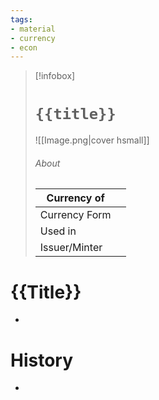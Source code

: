 ```yaml
---
tags:
- material
- currency
- econ
---
```

> [!infobox]
> # `{{title}}`
> ![[Image.png|cover hsmall]]
> ###### About
> | Currency of |   |
> | ---- | ---- |
> | Currency Form |  |
> | Used in |  |
> | Issuer/Minter |   |

# {{Title}}
-
# History
-
